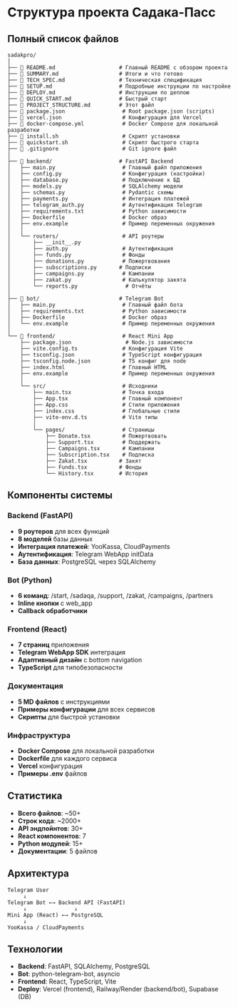 # Структура проекта Садака-Пасс

## Полный список файлов

```
sadakpro/
│
├── 📄 README.md                    # Главный README с обзором проекта
├── 📄 SUMMARY.md                   # Итоги и что готово
├── 📄 TECH_SPEC.md                 # Техническая спецификация
├── 📄 SETUP.md                     # Подробные инструкции по настройке
├── 📄 DEPLOY.md                    # Инструкции по деплою
├── 📄 QUICK_START.md               # Быстрый старт
├── 📄 PROJECT_STRUCTURE.md         # Этот файл
├── 📄 package.json                  # Root package.json (scripts)
├── 📄 vercel.json                   # Конфигурация для Vercel
├── 📄 docker-compose.yml            # Docker Compose для локальной разработки
├── 📄 install.sh                    # Скрипт установки
├── 📄 quickstart.sh                 # Скрипт быстрого старта
├── 📄 .gitignore                    # Git ignore файл
│
├── 🔧 backend/                     # FastAPI Backend
│   ├── main.py                     # Главный файл приложения
│   ├── config.py                   # Конфигурация (настройки)
│   ├── database.py                 # Подключение к БД
│   ├── models.py                   # SQLAlchemy модели
│   ├── schemas.py                  # Pydantic схемы
│   ├── payments.py                 # Интеграция платежей
│   ├── telegram_auth.py            # Аутентификация Telegram
│   ├── requirements.txt            # Python зависимости
│   ├── Dockerfile                  # Docker образ
│   ├── env.example                 # Пример переменных окружения
│   │
│   └── routers/                    # API роутеры
│       ├── __init__.py
│       ├── auth.py                 # Аутентификация
│       ├── funds.py                # Фонды
│       ├── donations.py            # Пожертвования
│       ├── subscriptions.py       # Подписки
│       ├── campaigns.py            # Кампании
│       ├── zakat.py                # Калькулятор закята
│       └── reports.py               # Отчёты
│
├── 🤖 bot/                         # Telegram Bot
│   ├── main.py                     # Главный файл бота
│   ├── requirements.txt            # Python зависимости
│   ├── Dockerfile                  # Docker образ
│   └── env.example                 # Пример переменных окружения
│
└── 🎨 frontend/                     # React Mini App
    ├── package.json                 # Node.js зависимости
    ├── vite.config.ts              # Конфигурация Vite
    ├── tsconfig.json               # TypeScript конфигурация
    ├── tsconfig.node.json          # TS конфиг для node
    ├── index.html                  # Главный HTML
    ├── env.example                 # Пример переменных окружения
    │
    └── src/                        # Исходники
        ├── main.tsx                # Точка входа
        ├── App.tsx                 # Главный компонент
        ├── App.css                 # Стили приложения
        ├── index.css               # Глобальные стили
        ├── vite-env.d.ts           # Vite типы
        │
        └── pages/                  # Страницы
            ├── Donate.tsx          # Пожертвовать
            ├── Support.tsx         # Поддержать
            ├── Campaigns.tsx       # Кампании
            ├── Subscription.tsx    # Подписка
            ├── Zakat.tsx          # Закят
            ├── Funds.tsx          # Фонды
            └── History.tsx        # История
```

## Компоненты системы

### Backend (FastAPI)
- **9 роутеров** для всех функций
- **8 моделей** базы данных
- **Интеграция платежей**: YooKassa, CloudPayments
- **Аутентификация**: Telegram WebApp initData
- **База данных**: PostgreSQL через SQLAlchemy

### Bot (Python)
- **6 команд**: /start, /sadaqa, /support, /zakat, /campaigns, /partners
- **Inline кнопки** с web_app
- **Callback обработчики**

### Frontend (React)
- **7 страниц** приложения
- **Telegram WebApp SDK** интеграция
- **Адаптивный дизайн** с bottom navigation
- **TypeScript** для типобезопасности

### Документация
- **5 MD файлов** с инструкциями
- **Примеры конфигурации** для всех сервисов
- **Скрипты** для быстрой установки

### Инфраструктура
- **Docker Compose** для локальной разработки
- **Dockerfile** для каждого сервиса
- **Vercel** конфигурация
- **Примеры .env** файлов

## Статистика

- **Всего файлов**: ~50+
- **Строк кода**: ~2000+
- **API эндпойнтов**: 30+
- **React компонентов**: 7
- **Python модулей**: 15+
- **Документации**: 5 файлов

## Архитектура

```
Telegram User
     ↓
Telegram Bot ←→ Backend API (FastAPI)
     ↓               ↓
Mini App (React) ←→ PostgreSQL
     ↓
YooKassa / CloudPayments
```

## Технологии

- **Backend**: FastAPI, SQLAlchemy, PostgreSQL
- **Bot**: python-telegram-bot, asyncio
- **Frontend**: React, TypeScript, Vite
- **Deploy**: Vercel (frontend), Railway/Render (backend/bot), Supabase (DB)

